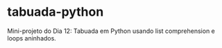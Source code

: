 # tabuada-python
Mini-projeto do Dia 12: Tabuada em Python usando list comprehension e loops aninhados.

